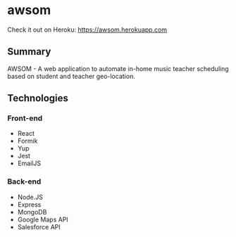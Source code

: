 # awsom

Check it out on Heroku: <a href="https://awsom.herokuapp.com">https://awsom.herokuapp.com</a>

## Summary

AWSOM - A web application to automate in-home music teacher scheduling based on student and teacher geo-location.

## Technologies

### Front-end

- React
- Formik
- Yup
- Jest
- EmailJS

### Back-end

- Node.JS
- Express
- MongoDB
- Google Maps API
- Salesforce API
